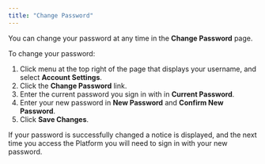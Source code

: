 ```yaml
---
title: "Change Password" 
---
```


You can change your password at any time in the **Change Password** page.<!--more-->

To change your password:

1. Click menu at the top right of the page that displays your username, and select **Account Settings**.
1. Click the **Change Password** link.
1. Enter the current password you sign in with in **Current Password**.
1. Enter your new password in **New Password** and **Confirm New Password**.
1. Click **Save Changes**. 

If your password is successfully changed a notice is displayed, and the next time you access the Platform you will need to sign in with your new password.
